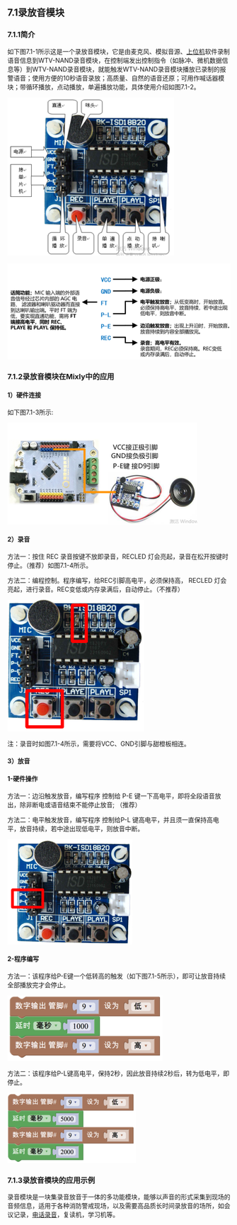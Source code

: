 ## 7.1录放音模块



### 7.1.1简介

如下图7.1-1所示这是一个录放音模块，它是由麦克风、模拟音源、[上位机](https://baike.baidu.com/item/%E4%B8%8A%E4%BD%8D%E6%9C%BA/9868149)软件录制语音信息到WTV-NAND录音模块，在控制端发出控制指令（如脉冲、微机数据信息等）到WTV-NAND录音模块，就能触发WTV-NAND录音模块播放已录制的报警语音；使用方便的10秒语音录放；高质量、自然的语音还原；可用作喊话器模块；带循环播放，点动播放，单遍播放功能，具体使用介绍如图7.1-2。

![图7.1-1](/assets/硬件1226990.png)



![图7.1-2](/assets/硬件1226999.png)



### 7.1.2录放音模块在Mixly中的应用

#### 1）硬件连接

如下图7.1-3所示:

![图7.1-3](/assets/硬件1227048.png)





#### 2）录音

方法一：按住 REC 录音按键不放即录音，RECLED 灯会亮起，录音在松开按键时停止。（推荐）如图7.1-4所示。

方法二：编程控制。程序编写，给REC引脚高电平，必须保持高， RECLED 灯会亮起，进行录音。REC变低或内存录满后，自动停止。（不推荐）

![图7.1-4](/assets/硬件1227193.png)



注：录音时如图7.1-4所示，需要将VCC、GND引脚与甜橙板相连。

#### 3）放音

#### 1-硬件操作

方法一：边沿触发放音，编写程序 控制给 P-E 键一下高电平，即将全段语音放出，除非断电或语音结束不能停止放音; （推荐）

方法二：电平触发放音，编写程序 控制给P-L 键高电平，并且须一直保持高电平，放音持续，若中途出现低电平，则放音中断。

![](/assets/硬件1227371.png)

#### 2-程序编写

方法一：该程序给P-E键一个低转高的触发（如下图7.1-5所示），即可让放音持续全部播放完才会停止。

![图7.1-5](/assets/硬件1227431.png)



方法二：该程序给P-L键高电平，保持2秒，因此放音持续2秒后，转为低电平，即停止。

![图7.1-6](/assets/硬件1227482.png)



### 7.1.3录放音模块的应用示例

录音模块是一块集录音放音于一体的多功能模块，能够以声音的形式采集到现场的音频信息，适用于各种消防警戒现场，以及需要高品质长时间录放音的场所，如会议记录，[电话录音](https://baike.baidu.com/item/%E7%94%B5%E8%AF%9D%E5%BD%95%E9%9F%B3)，复读机，学习机等。

